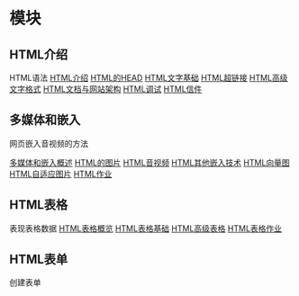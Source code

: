 # 模块

## HTML介绍

HTML语法
[HTML介绍](HTML介绍/HTML介绍.md)
[HTML的HEAD](HTML介绍/HTMLHead.md)
[HTML文字基础](HTML介绍/HTML文字基础.md)
[HTML超链接](HTML介绍/HTML超链接.md)
[HTML高级文字格式](HTML介绍/HTML高级文字格式.md)
[HTML文档与网站架构](HTML介绍/HTML文档与网站架构.md)
[HTML调试](HTML介绍/HTML调试.md)
[HTML信件](HTML介绍/HTML信件.md)
## 多媒体和嵌入

网页嵌入音视频的方法

[多媒体和嵌入概述](多媒体和嵌入/多媒体和嵌入概述.md)
[HTML的图片](多媒体和嵌入/HTML的图片.md)
[HTML音视频](多媒体和嵌入/HTML音视频.md)
[HTML其他嵌入技术](多媒体和嵌入/HTML其他嵌入技术.md)
[HTML向量图](多媒体和嵌入/HTML向量图.md)
[HTML自适应图片](多媒体和嵌入/HTML自适应图片.md)
[HTML作业](多媒体和嵌入/HTML作业.md)

## HTML表格

表现表格数据
[HTML表格概览](HTML表格/HTML表格概览.md)
[HTML表格基础](HTML表格/HTML表格基础.md)
[HTML高级表格](HTML表格/HTML高级表格.md)
[HTML表格作业](HTML表格/HTML表格作业.md)

## HTML表单

创建表单
